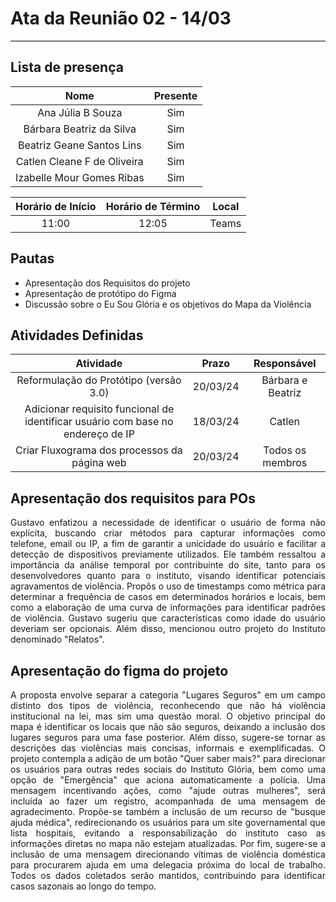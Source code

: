 # **Ata da Reunião 02 - 14/03**
<hr style="border: 0; height: 1px; background-color: #000000;">

## **Lista de presença**

| Nome | Presente |
|:----:|:--------:|
| Ana Júlia B Souza | Sim |
| Bárbara Beatriz da Silva | Sim |
| Beatriz Geane Santos Lins | Sim |
| Catlen Cleane F de Oliveira | Sim |
| Izabelle Mour Gomes Ribas| Sim |

| Horário de Início | Horário de Término | Local |
|:-----------------:|:------------------:|:-----:|
| 11:00 | 12:05 | Teams|

## **Pautas**

* Apresentação dos Requisitos do projeto
* Apresentação de protótipo do Figma
* Discussão sobre o Eu Sou Glória e os objetivos do Mapa da Violência 


## **Atividades Definidas**

| Atividade | Prazo | Responsável |
|:---------:|:-----:|:-----------:|
| Reformulação do Protótipo (versão 3.0) | 20/03/24 | Bárbara e Beatriz | 
| Adicionar requisito funcional de identificar usuário com base no endereço de IP | 18/03/24 | Catlen | 
| Criar Fluxograma dos processos da página web | 20/03/24 | Todos os membros | 

## **Apresentação dos requisitos para POs**

  <p align="justify">Gustavo enfatizou a necessidade de identificar o usuário de forma não explícita, buscando criar métodos para capturar informações como telefone, email ou IP, a fim de garantir a unicidade do usuário e facilitar a detecção de dispositivos previamente utilizados. Ele também ressaltou a importância da análise temporal por contribuinte do site, tanto para os desenvolvedores quanto para o instituto, visando identificar potenciais agravamentos de violência. Propôs o uso de timestamps como métrica para determinar a frequência de casos em determinados horários e locais, bem como a elaboração de uma curva de informações para identificar padrões de violência. Gustavo sugeriu que características como idade do usuário deveriam ser opcionais. Além disso, mencionou outro projeto do Instituto denominado "Relatos".</p>

## **Apresentação do figma do projeto**

<p align="justify">A proposta envolve separar a categoria "Lugares Seguros" em um campo distinto dos tipos de violência, reconhecendo que não há violência institucional na lei, mas sim uma questão moral. O objetivo principal do mapa é identificar os locais que não são seguros, deixando a inclusão dos lugares seguros para uma fase posterior. Além disso, sugere-se tornar as descrições das violências mais concisas, informais e exemplificadas. O projeto contempla a adição de um botão "Quer saber mais?" para direcionar os usuários para outras redes sociais do Instituto Glória, bem como uma opção de "Emergência" que aciona automaticamente a polícia. Uma mensagem incentivando ações, como "ajude outras mulheres", será incluída ao fazer um registro, acompanhada de uma mensagem de agradecimento. Propõe-se também a inclusão de um recurso de "busque ajuda médica", redirecionando os usuários para um site governamental que lista hospitais, evitando a responsabilização do instituto caso as informações diretas no mapa não estejam atualizadas. Por fim, sugere-se a inclusão de uma mensagem direcionando vítimas de violência doméstica para procurarem ajuda em uma delegacia próxima do local de trabalho. Todos os dados coletados serão mantidos, contribuindo para identificar casos sazonais ao longo do tempo.</p>